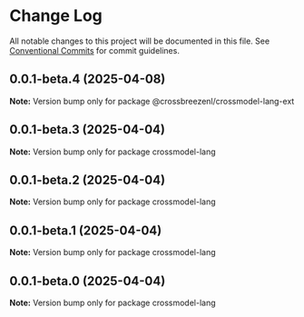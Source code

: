 # Change Log

All notable changes to this project will be documented in this file.
See [Conventional Commits](https://conventionalcommits.org) for commit guidelines.

## 0.0.1-beta.4 (2025-04-08)

**Note:** Version bump only for package @crossbreezenl/crossmodel-lang-ext

## 0.0.1-beta.3 (2025-04-04)

**Note:** Version bump only for package crossmodel-lang

## 0.0.1-beta.2 (2025-04-04)

**Note:** Version bump only for package crossmodel-lang

## 0.0.1-beta.1 (2025-04-04)

**Note:** Version bump only for package crossmodel-lang

## 0.0.1-beta.0 (2025-04-04)

**Note:** Version bump only for package crossmodel-lang
